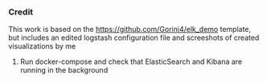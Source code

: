 ### Credit

This work is based on the https://github.com/Gorini4/elk_demo template, but includes an edited logstash configuration file and screeshots of created visualizations by me

1. Run docker-compose and check that ElasticSearch and Kibana are running in the background